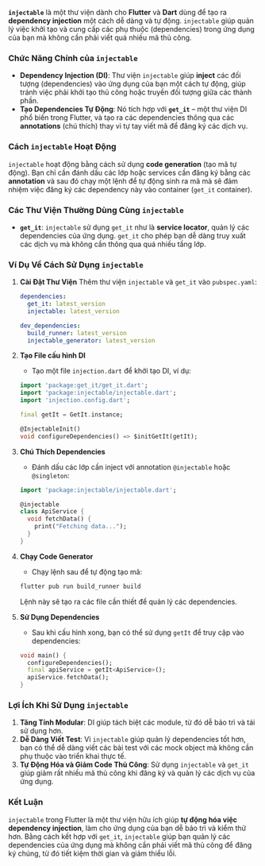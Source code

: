 **`injectable`** là một thư viện dành cho **Flutter** và **Dart** dùng để tạo ra **dependency injection** một cách dễ dàng và tự động. `injectable` giúp quản lý việc khởi tạo và cung cấp các phụ thuộc (dependencies) trong ứng dụng của bạn mà không cần phải viết quá nhiều mã thủ công.

### Chức Năng Chính của `injectable`
- **Dependency Injection (DI)**: Thư viện `injectable` giúp **inject** các đối tượng (dependencies) vào ứng dụng của bạn một cách tự động, giúp tránh việc phải khởi tạo thủ công hoặc truyền đối tượng giữa các thành phần.
- **Tạo Dependencies Tự Động**: Nó tích hợp với **`get_it`** – một thư viện DI phổ biến trong Flutter, và tạo ra các dependencies thông qua các **annotations** (chú thích) thay vì tự tay viết mã để đăng ký các dịch vụ.
  
### Cách `injectable` Hoạt Động
`injectable` hoạt động bằng cách sử dụng **code generation** (tạo mã tự động). Bạn chỉ cần đánh dấu các lớp hoặc services cần đăng ký bằng các **annotation** và sau đó chạy một lệnh để tự động sinh ra mã mà sẽ đảm nhiệm việc đăng ký các dependency này vào container (`get_it` container).

### Các Thư Viện Thường Dùng Cùng `injectable`
- **`get_it`**: `injectable` sử dụng `get_it` như là **service locator**, quản lý các dependencies của ứng dụng. `get_it` cho phép bạn dễ dàng truy xuất các dịch vụ mà không cần thông qua quá nhiều tầng lớp.
  
### Ví Dụ Về Cách Sử Dụng `injectable`
1. **Cài Đặt Thư Viện**
   Thêm thư viện `injectable` và `get_it` vào `pubspec.yaml`:

   ```yaml
   dependencies:
     get_it: latest_version
     injectable: latest_version

   dev_dependencies:
     build_runner: latest_version
     injectable_generator: latest_version
   ```

2. **Tạo File cấu hình DI**
   - Tạo một file `injection.dart` để khởi tạo DI, ví dụ:

   ```dart
   import 'package:get_it/get_it.dart';
   import 'package:injectable/injectable.dart';
   import 'injection.config.dart';

   final getIt = GetIt.instance;

   @InjectableInit()
   void configureDependencies() => $initGetIt(getIt);
   ```

3. **Chú Thích Dependencies**
   - Đánh dấu các lớp cần inject với annotation `@injectable` hoặc `@singleton`:

   ```dart
   import 'package:injectable/injectable.dart';

   @injectable
   class ApiService {
     void fetchData() {
       print("Fetching data...");
     }
   }
   ```

4. **Chạy Code Generator**
   - Chạy lệnh sau để tự động tạo mã:

   ```sh
   flutter pub run build_runner build
   ```

   Lệnh này sẽ tạo ra các file cần thiết để quản lý các dependencies.

5. **Sử Dụng Dependencies**
   - Sau khi cấu hình xong, bạn có thể sử dụng `getIt` để truy cập vào dependencies:

   ```dart
   void main() {
     configureDependencies();
     final apiService = getIt<ApiService>();
     apiService.fetchData();
   }
   ```

### Lợi Ích Khi Sử Dụng `injectable`
1. **Tăng Tính Modular**: DI giúp tách biệt các module, từ đó dễ bảo trì và tái sử dụng hơn.
2. **Dễ Dàng Viết Test**: Vì `injectable` giúp quản lý dependencies tốt hơn, bạn có thể dễ dàng viết các bài test với các mock object mà không cần phụ thuộc vào triển khai thực tế.
3. **Tự Động Hóa và Giảm Code Thủ Công**: Sử dụng `injectable` và `get_it` giúp giảm rất nhiều mã thủ công khi đăng ký và quản lý các dịch vụ của ứng dụng.

### Kết Luận
`injectable` trong Flutter là một thư viện hữu ích giúp **tự động hóa việc dependency injection**, làm cho ứng dụng của bạn dễ bảo trì và kiểm thử hơn. Bằng cách kết hợp với `get_it`, `injectable` giúp bạn quản lý các dependencies của ứng dụng mà không cần phải viết mã thủ công để đăng ký chúng, từ đó tiết kiệm thời gian và giảm thiểu lỗi.